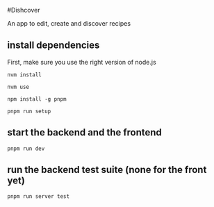#Dishcover

An app to edit, create and discover recipes

## install dependencies

First, make sure you use the right version of node.js

`nvm install`

`nvm use`

`npm install -g pnpm`

`pnpm run setup`

## start the backend and the frontend

`pnpm run dev`

## run the backend test suite (none for the front yet)

`pnpm run server test`
